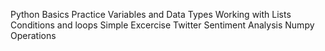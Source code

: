 Python Basics Practice
  Variables and Data Types
  Working with Lists
  Conditions and loops
  Simple Excercise
  Twitter Sentiment Analysis
  Numpy Operations
